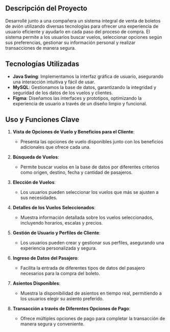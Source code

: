 ## Descripción del Proyecto

Desarrollé junto a una compañera un sistema integral de venta de boletos de avión utilizando diversas tecnologías para ofrecer una experiencia de usuario eficiente y ayudarlo en cada paso del proceso de compra. El sistema permite a los usuarios buscar vuelos, seleccionar opciones según sus preferencias, gestionar su información personal y realizar transacciones de manera segura.

## Tecnologías Utilizadas

- **Java Swing**: Implementamos la interfaz gráfica de usuario, asegurando una interacción intuitiva y fácil de usar.
- **MySQL**: Gestionamos la base de datos, garantizando la integridad y seguridad de los datos de los vuelos y clientes.
- **Figma**: Diseñamos las interfaces y prototipos, optimizando la experiencia de usuario a través de un diseño limpio y funcional.

## Uso y Funciones Clave

1. **Vista de Opciones de Vuelo y Beneficios para el Cliente**:
    - Presenta las opciones de vuelo disponibles junto con los beneficios adicionales que ofrece cada una.

2. **Búsqueda de Vuelos**:
    - Permite buscar vuelos en la base de datos por diferentes criterios como origen, destino, fecha y cantidad de pasajeros.

3. **Elección de Vuelos**:
    - Los usuarios pueden seleccionar los vuelos que más se ajusten a sus necesidades.

4. **Detalles de los Vuelos Seleccionados**:
    - Muestra información detallada sobre los vuelos seleccionados, incluyendo horarios, escalas y precios.

5. **Gestión de Usuario y Perfiles de Cliente**:
    - Los usuarios pueden crear y gestionar sus perfiles, asegurando una experiencia personalizada y segura.

6. **Ingreso de Datos del Pasajero**:
    - Facilita la entrada de diferentes tipos de datos del pasajero necesarios para la compra del boleto.

7. **Asientos Disponibles**:
    - Muestra la disponibilidad de asientos en tiempo real, permitiendo a los usuarios elegir su asiento preferido.

8. **Transacción a través de Diferentes Opciones de Pago**:
    - Ofrece múltiples opciones de pago para completar la transacción de manera segura y conveniente.
